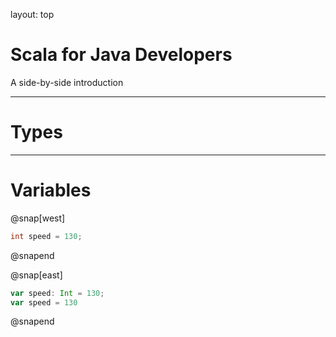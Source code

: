 layout: top

# Scala for Java Developers

A side-by-side introduction

---

# Types

---

# Variables

@snap[west]
```java
int speed = 130;
```
@snapend

@snap[east]
```scala
var speed: Int = 130;
var speed = 130
```
@snapend
